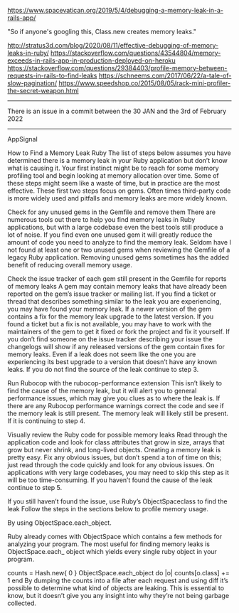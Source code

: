 https://www.spacevatican.org/2019/5/4/debugging-a-memory-leak-in-a-rails-app/

"So if anyone's googling this, Class.new creates memory leaks."

http://stratus3d.com/blog/2020/08/11/effective-debugging-of-memory-leaks-in-ruby/
https://stackoverflow.com/questions/43544804/memory-exceeds-in-rails-app-in-production-deployed-on-heroku
https://stackoverflow.com/questions/29384403/profile-memory-between-requests-in-rails-to-find-leaks
https://schneems.com/2017/06/22/a-tale-of-slow-pagination/
https://www.speedshop.co/2015/08/05/rack-mini-profiler-the-secret-weapon.html

--------------------
There is an issue in a commit between the 30 JAN and the 3rd of February 2022

------------

AppSignal

How to Find a Memory Leak
Ruby
The list of steps below assumes you have determined there is a memory leak in your Ruby application but don’t know what is causing it. Your first instinct might be to reach for some memory profiling tool and begin looking at memory allocation over time. Some of these steps might seem like a waste of time, but in practice are the most effective. These first two steps focus on gems. Often times third-party code is more widely used and pitfalls and memory leaks are more widely known.

Check for any unused gems in the Gemfile and remove them
There are numerous tools out there to help you find memory leaks in Ruby applications, but with a large codebase even the best tools still produce a lot of noise. If you find even one unused gem it will greatly reduce the amount of code you need to analyze to find the memory leak. Seldom have I not found at least one or two unused gems when reviewing the Gemfile of a legacy Ruby application. Removing unused gems sometimes has the added benefit of reducing overall memory usage.

Check the issue tracker of each gem still present in the Gemfile for reports of memory leaks
A gem may contain memory leaks that have already been reported on the gem’s issue tracker or mailing list. If you find a ticket or thread that describes something similar to the leak you are experiencing, you may have found your memory leak. If a newer version of the gem contains a fix for the memory leak upgrade to the latest version. If you found a ticket but a fix is not available, you may have to work with the maintainers of the gem to get it fixed or fork the project and fix it yourself. If you don’t find someone on the issue tracker describing your issue the changelogs will show if any released versions of the gem contain fixes for memory leaks. Even if a leak does not seem like the one you are experiencing its best upgrade to a version that doesn’t have any known leaks. If you do not find the source of the leak continue to step 3.

Run Rubocop with the rubocop-performance extension
This isn’t likely to find the cause of the memory leak, but it will alert you to general performance issues, which may give you clues as to where the leak is. If there are any Rubocop performance warnings correct the code and see if the memory leak is still present. The memory leak will likely still be present. If it is continuing to step 4.

Visually review the Ruby code for possible memory leaks
Read through the application code and look for class attributes that grow in size, arrays that grow but never shrink, and long-lived objects. Creating a memory leak is pretty easy. Fix any obvious issues, but don’t spend a ton of time on this; just read through the code quickly and look for any obvious issues. On applications with very large codebases, you may need to skip this step as it will be too time-consuming. If you haven’t found the cause of the leak continue to step 5.

If you still haven’t found the issue, use Ruby’s ObjectSpaceclass to find the leak
Follow the steps in the sections below to profile memory usage.

By using ObjectSpace.each_object.

Ruby already comes with ObjectSpace which contains a few methods for analyzing your program. The most useful for finding memory leaks is ObjectSpace.each_ object which yields every single ruby object in your program.

counts = Hash.new{ 0 }
ObjectSpace.each_object do |o|
counts[o.class] += 1
end
By dumping the counts into a file after each request and using diff it’s possible to determine what kind of objects are leaking. This is essential to know, but it doesn’t give you any insight into why they’re not being garbage collected.